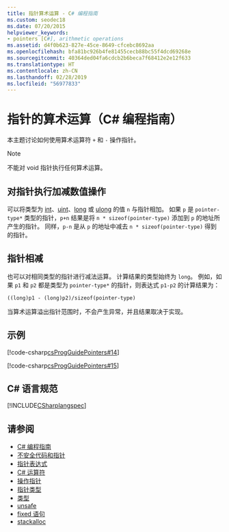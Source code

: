 ```yaml
---
title: 指针算术运算 - C# 编程指南
ms.custom: seodec18
ms.date: 07/20/2015
helpviewer_keywords:
- pointers [C#], arithmetic operations
ms.assetid: d4f0b623-827e-45ce-8649-cfcebc8692aa
ms.openlocfilehash: bfa81bc926b4fe81455cecb88bc55f4dcd69268e
ms.sourcegitcommit: 40364ded04fa6cdcb2b6beca7f68412e2e12f633
ms.translationtype: HT
ms.contentlocale: zh-CN
ms.lasthandoff: 02/28/2019
ms.locfileid: "56977833"
---
```

# <a name="arithmetic-operations-on-pointers-c-programming-guide"></a>指针的算术运算（C# 编程指南）
本主题讨论如何使用算术运算符 `+` 和 `-` 操作指针。  
  
> [!NOTE]
>  不能对 void 指针执行任何算术运算。  
  
## <a name="adding-and-subtracting-numeric-values-to-or-from-pointers"></a>对指针执行加减数值操作  
 可以将类型为 [int](../../../csharp/language-reference/keywords/int.md)、[uint](../../../csharp/language-reference/keywords/uint.md)、[long](../../../csharp/language-reference/keywords/long.md) 或 [ulong](../../../csharp/language-reference/keywords/ulong.md) 的值 `n` 与指针相加。 如果 `p` 是 `pointer-type*` 类型的指针，`p+n` 结果是将 `n * sizeof(pointer-type)` 添加到 `p` 的地址所产生的指针。 同样，`p-n` 是从 `p` 的地址中减去 `n * sizeof(pointer-type)` 得到的指针。  
  
## <a name="subtracting-pointers"></a>指针相减  
 也可以对相同类型的指针进行减法运算。 计算结果的类型始终为 `long`。 例如，如果 `p1` 和 `p2` 都是类型为 `pointer-type*` 的指针，则表达式 `p1-p2` 的计算结果为：  
  
 `((long)p1 - (long)p2)/sizeof(pointer-type)`  
  
 当算术运算溢出指针范围时，不会产生异常，并且结果取决于实现。  
  
## <a name="example"></a>示例  
 [!code-csharp[csProgGuidePointers#14](~/samples/snippets/csharp/VS_Snippets_VBCSharp/csProgGuidePointers/CS/Pointers2.cs#14)]  
  
 [!code-csharp[csProgGuidePointers#15](~/samples/snippets/csharp/VS_Snippets_VBCSharp/csProgGuidePointers/CS/Pointers.cs#15)]  
  
## <a name="c-language-specification"></a>C# 语言规范  
 [!INCLUDE[CSharplangspec](~/includes/csharplangspec-md.md)]  
  
## <a name="see-also"></a>请参阅

- [C# 编程指南](../../../csharp/programming-guide/index.md)
- [不安全代码和指针](../../../csharp/programming-guide/unsafe-code-pointers/index.md)
- [指针表达式](../../../csharp/programming-guide/unsafe-code-pointers/pointer-expressions.md)
- [C# 运算符](../../../csharp/language-reference/operators/index.md)
- [操作指针](../../../csharp/programming-guide/unsafe-code-pointers/manipulating-pointers.md)
- [指针类型](../../../csharp/programming-guide/unsafe-code-pointers/pointer-types.md)
- [类型](../../../csharp/language-reference/keywords/types.md)
- [unsafe](../../../csharp/language-reference/keywords/unsafe.md)
- [fixed 语句](../../../csharp/language-reference/keywords/fixed-statement.md)
- [stackalloc](../../../csharp/language-reference/keywords/stackalloc.md)
